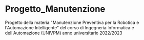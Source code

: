 # Progetto_Manutenzione
Progetto della materia "Manutenzione Preventiva per la Robotica e l'Automazione Intelligente" del corso di Ingegneria Informatica e dell'Automazione (UNIVPM) anno universitario 2022/2023
